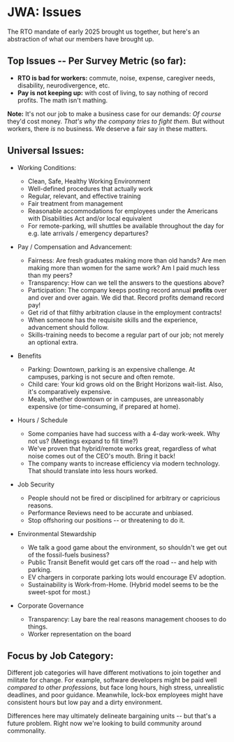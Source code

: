 # JWA: Issues 

The RTO mandate of early 2025 brought us together, but here's an abstraction of what our members have brought up.

## Top Issues -- Per Survey Metric (so far):

* **RTO is bad for workers:** commute, noise, expense, caregiver needs, disability, neurodivergence, etc.
* **Pay is not keeping up:** with cost of living, to say nothing of record profits. The math isn't mathing.

**Note:** It's not our job to make a business case for our demands: *Of course* they'd cost money. *That's why the company tries to fight them.* But without workers, there *is* no business. We deserve a fair say in these matters.

## Universal Issues:

* Working Conditions:
	* Clean, Safe, Healthy Working Environment
	* Well-defined procedures that actually work
	* Regular, relevant, and effective training
	* Fair treatment from management
	* Reasonable accommodations for employees under the Americans with Disabilities Act and/or local equivalent
	* For remote-parking, will shuttles be available throughout the day for e.g. late arrivals / emergency departures?

* Pay / Compensation and Advancement:
	* Fairness: Are fresh graduates making more than old hands? Are men making more than women for the same work? Am I paid much less than my peers?
	* Transparency: How can we tell the answers to the questions above?
	* Participation: The company keeps posting record annual **profits** over and over and over again. We did that. Record profits demand record pay!
	* Get rid of that filthy arbitration clause in the employment contracts!
	* When someone has the requisite skills and the experience, advancement should follow.
	* Skills-training needs to become a regular part of our job; not merely an optional extra.

* Benefits
	* Parking: Downtown, parking is an expensive challenge. At campuses, parking is not secure and often remote.
	* Child care: Your kid grows old on the Bright Horizons wait-list. Also, it's comparatively expensive.
	* Meals, whether downtown or in campuses, are unreasonably expensive (or time-consuming, if prepared at home).

* Hours / Schedule
	* Some companies have had success with a 4-day work-week. Why not us? (Meetings expand to fill time?)
	* We've proven that hybrid/remote works great, regardless of what noise comes out of the CEO's mouth. Bring it back!
	* The company wants to increase efficiency via modern technology. That should translate into less hours worked.

* Job Security
	* People should not be fired or disciplined for arbitrary or capricious reasons.
	* Performance Reviews need to be accurate and unbiased.
	* Stop offshoring our positions -- or threatening to do it.

* Environmental Stewardship
	* We talk a good game about the environment, so shouldn't we get out of the fossil-fuels business?
	* Public Transit Benefit would get cars off the road -- and help with parking.
	* EV chargers in corporate parking lots would encourage EV adoption.
	* Sustainability is Work-from-Home. (Hybrid model seems to be the sweet-spot for most.)

* Corporate Governance
	* Transparency: Lay bare the real reasons management chooses to do things.
	* Worker representation on the board

## Focus by Job Category:

Different job categories will have different motivations to join together and militate for change.
For example, software developers might be paid well *compared to other professions,*
but face long hours, high stress, unrealistic deadlines, and poor guidance.
Meanwhile, lock-box employees might have consistent hours but low pay and a dirty environment.

Differences here may ultimately delineate bargaining units -- but that's a future problem.
Right now we're looking to build community around commonality.
